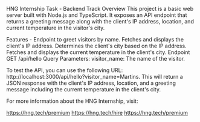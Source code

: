 HNG Internship Task - Backend Track Overview This project is a basic web server built with Node.js and TypeScript. It exposes an API endpoint that returns a greeting message along with the client's IP address, location, and current temperature in the visitor's city.

Features - Endpoint to greet visitors by name. Fetches and displays the client's IP address. Determines the client's city based on the IP address. Fetches and displays the current temperature in the client's city. Endpoint GET /api/hello Query Parameters: visitor_name: The name of the visitor.

To test the API, you can use the following URL: http://localhost:3000/api/hello?visitor_name=Martins. This will return a JSON response with the client's IP address, location, and a greeting message including the current temperature in the client's city.

For more information about the HNG Internship, visit:

https://hng.tech/premium https://hng.tech/hire https://hng.tech/premium